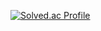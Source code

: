 [![Solved.ac Profile](http://mazassumnida.wtf/api/v2/generate_badge?boj=kkkj0410)](https://solved.ac/kkkj0410/)
